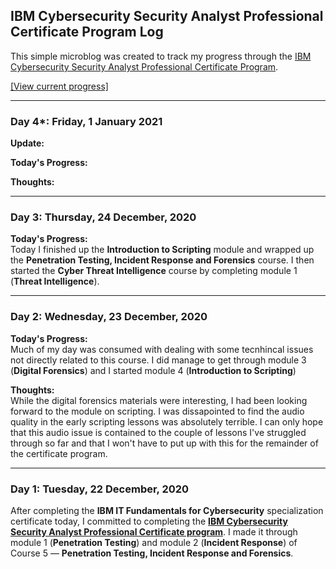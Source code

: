 ## IBM Cybersecurity Security Analyst Professional Certificate Program Log  
This simple microblog was created to track my progress through the [IBM Cybersecurity Security Analyst Professional Certificate Program](https://www.ibm.com/training/badge/a471481b-3152-4e09-b43f-ab1d8bf31620).

[[View current progress]](cybersecurity-security-analyst-professional-certificate-program-progress.md)

<!--
### Day 6: Tuesday, 22 December, 2020
**Today's Progress:**  
Today I finished the **Introduction to Databases** and the **Deep Dive. Injection Vulnerability** modules of the **Network Security & Database Vulnerabilities** course, completing all of the material for the **IBM IT Fundamentals for Cybersecurity** specialization certficate.

**Thoughts:**  
6 days ago I signed up for Coursera's 7-day free trial on the  **IBM IT Fundamentals for Cybersecurity** specialization. Today I finished that specialization, earned my certificate, and my free trial was automatically cancelled. A week ago cybersecurity was and always had been a passing interest of mine, but nothing which I had devoted the time and energy into learning like I have in the last few days. These past 6 days have given me a foundation in the basics of cybersecurity from which to grow upon. I still have ***a lot*** to learn, and I'm looking forward to the process of learning it.

Now that I have completed this certificate, I am moving on to work toward the [**IBM Cybersecurity Security Analyst Professional Certificate program**](https://www.ibm.com/training/badge/a471481b-3152-4e09-b43f-ab1d8bf31620). I have created a microblog similar to this on to track my progress [here](cybersecurity-security-analyst-professional-certificate-program.md).
-->
<!--
---
### Day 5: Monday, 21 December, 2020
**Today's Progress:**  
Today I finished the **TCP/IP Framework** and **Basics of IP Addresses and the OSI Model** modules of the **Network Security & Database Vulnerabilities** course.
-->

---
### Day 4*: Friday, 1 January 2021
**Update:**  


**Today's Progress:**  


**Thoughts:**  


---
### Day 3: Thursday, 24 December, 2020
**Today's Progress:**  
Today I finished up the **Introduction to Scripting** module and wrapped up the **Penetration Testing, Incident Response and Forensics** course. I then started the **Cyber Threat Intelligence** course by completing module 1 (**Threat Intelligence**).

---
### Day 2: Wednesday, 23 December, 2020
**Today's Progress:**  
Much of my day was consumed with dealing with some tecnhincal issues not directly related to this course. I did manage to get through module 3 (**Digital Forensics**) and I started module 4 (**Introduction to Scripting**)

**Thoughts:**  
While the digital forensics materials were interesting, I had been looking forward to the module on scripting. I was dissapointed to find the audio quality in the early scripting lessons was absolutely terrible. I can only hope that this audio issue is contained to the couple of lessons I've struggled through so far and that I won't have to put up with this for the remainder of the certificate program.

---
### Day 1: Tuesday, 22 December, 2020
After completing the **IBM IT Fundamentals for Cybersecurity** specialization certificate today, I committed to completing the [**IBM Cybersecurity Security Analyst Professional Certificate program**](https://www.ibm.com/training/badge/a471481b-3152-4e09-b43f-ab1d8bf31620). I made it through module 1 (**Penetration Testing**) and module 2 (**Incident Response**) of Course 5 — **Penetration Testing, Incident Response and Forensics**.
